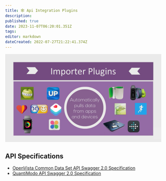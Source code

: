 ```yaml
---
title: 🕸 Api Integration Plugins
description: 
published: true
date: 2023-11-07T06:20:01.351Z
tags: 
editor: markdown
dateCreated: 2022-07-27T21:22:41.374Z
---
```


![](/assets/importer-plugins.PNG)

## API Specifications

* [OpenVista Common Data Set API Swagger 2.0 Specification](https://github.com/cure-dao/docs/blob/main/plugins/api-integration-plugins/open-vista-common-data-set-api-v1.0.0-swagger-2.0.json)
* [QuantiModo API Swagger 2.0 Specification](https://docs.quantimo.do)
